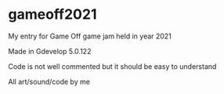 # gameoff2021
My entry for Game Off game jam held in year 2021

Made in Gdevelop 5.0.122

Code is not well commented but it should be easy to understand

All art/sound/code by me
